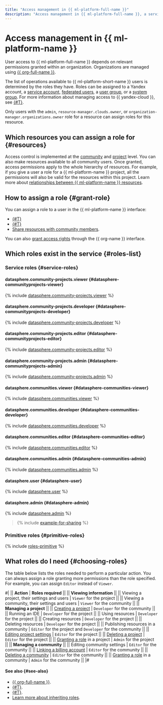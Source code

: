 ```yaml
---
title: "Access management in {{ ml-platform-full-name }}"
description: "Access management in {{ ml-platform-full-name }}, a service that provides an ML development environment. To grant access to {{ ml-platform-name }} resources, assign the necessary roles from the list below to the user."
---
```


# Access management in {{ ml-platform-name }}

User access to {{ ml-platform-full-name }} depends on relevant permissions granted within an organization. Organizations are managed using [{{ org-full-name }}](../../organization/).

The list of operations available to {{ ml-platform-short-name }} users is determined by the roles they have. Roles can be assigned to a Yandex account, a [service account](../../iam/concepts/users/service-accounts.md), [federated users](../../iam/concepts/federations.md), a [user group](../../organization/operations/manage-groups.md), or a [system group](../../iam/concepts/access-control/system-group.md). For more information about managing access to {{ yandex-cloud }}, see [{#T}](../../iam/concepts/access-control/index.md).

Only users with the `admin`, `resource-manager.clouds.owner`, or `organization-manager.organizations.owner` role for a resource can assign roles for this resource.

## Which resources you can assign a role for {#resources}

Access control is implemented at the [community](../concepts/community.md) and [project](../concepts/project.md) level. You can also make resources available to all community users. Once granted, access permissions apply to the whole hierarchy of resources. For example, if you give a user a role for a {{ ml-platform-name }} project, all the permissions will also be valid for the resources within this project. Learn more about [relationships between {{ ml-platform-name }} resources](../concepts/resource-model.md).

## How to assign a role {#grant-role}

You can assign a role to a user in the {{ ml-platform-name }} interface:
* [{#T}](../operations/community/add-user.md)
* [{#T}](../operations/projects/add-user.md)
* [Share resources with community members](../operations/index.md#share).

You can also [grant access rights](../../organization/security/index.md) through the {{ org-name }} interface.

## Which roles exist in the service {#roles-list}

### Service roles {#service-roles}

#### datasphere.community-projects.viewer {#datasphere-communityprojects-viewer}

{% include [datasphere.community-projects.viewer](../../_roles/datasphere/community-projects/viewer.md) %}

#### datasphere.community-projects.developer {#datasphere-communityprojects-developer}

{% include [datasphere.community-projects.developer](../../_roles/datasphere/community-projects/developer.md) %}

#### datasphere.community-projects.editor {#datasphere-communityprojects-editor}

{% include [datasphere.community-projects.editor](../../_roles/datasphere/community-projects/editor.md) %}

#### datasphere.community-projects.admin {#datasphere-communityprojects-admin}

{% include [datasphere.community-projects.admin](../../_roles/datasphere/community-projects/admin.md) %}

#### datasphere.communities.viewer {#datasphere-communities-viewer}

{% include [datasphere.communities.viewer](../../_roles/datasphere/communities/viewer.md) %}

#### datasphere.communities.developer {#datasphere-communities-developer}

{% include [datasphere.communities.developer](../../_roles/datasphere/communities/developer.md) %}

#### datasphere.communities.editor {#datasphere-communities-editor}

{% include [datasphere.communities.editor](../../_roles/datasphere/communities/editor.md) %}

#### datasphere.communities.admin {#datasphere-communities-admin}

{% include [datasphere.communities.admin](../../_roles/datasphere/communities/admin.md) %}

#### datasphere.user {#datasphere-user}

{% include [datasphere.user](../../_roles/datasphere/user.md) %}

#### datasphere.admin {#datasphere-admin}

{% include [datasphere.admin](../../_roles/datasphere/admin.md) %}

> {% include [example-for-sharing](../../_includes/datasphere/roles-for-sharing-example.md) %}

### Primitive roles {#primitive-roles}

{% include [roles-primitive](../../_includes/roles-primitive.md) %}

## What roles do I need {#choosing-roles}

The table below lists the roles needed to perform a particular action. You can always assign a role granting more permissions than the role specified. For example, you can assign `Editor` instead of `Viewer`.

#|
|| **Action** | **Roles required** ||
|| **Viewing information** ||
|| Viewing a project, their settings and users | `Viewer` for the project ||
|| Viewing a community, their settings and users | `Viewer` for the community ||
|| **Managing a project** ||
|| [Creating a project](../operations/projects/create.md) | `Developer` for the community ||
|| Running an IDE | `Developer` for the project ||
|| Using resources | `Developer` for the project ||
|| Creating resources | `Developer` for the project ||
|| Deleting resources | `Developer` for the project ||
|| Publishing resources in a community | `Editor` for the project and `Developer` for the community ||
|| [Editing project settings](../operations/projects/update.md) | `Editor` for the project ||
|| [Deleting a project](../operations/projects/delete.md) | `Editor` for the project ||
|| [Granting a role](#grant-role) in a project | `Admin` for the project ||
|| **Managing a community** ||
|| Editing community settings | `Editor` for the community ||
|| [Linking a billing account](../operations/community/link-ba.md) | `Editor` for the community ||
|| [Deleting a community](../operations/community/delete.md) | `Editor` for the community ||
|| [Granting a role](#grant-role) in a community | `Admin` for the community ||
|#

#### See also {#see-also}

* [{{ org-full-name }}](../../organization/).
* [{#T}](../../iam/concepts/access-control/index.md).
* [{#T}](../../iam/concepts/users/service-accounts.md).
* [Learn more about inheriting roles](../../resource-manager/concepts/resources-hierarchy.md#access-rights-inheritance).